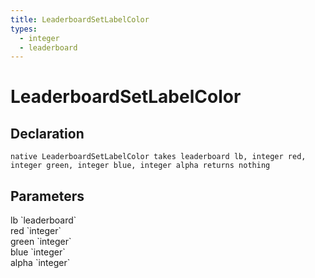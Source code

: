 ```yaml
---
title: LeaderboardSetLabelColor
types:
  - integer
  - leaderboard
---
```


# LeaderboardSetLabelColor

## Declaration

```
native LeaderboardSetLabelColor takes leaderboard lb, integer red, integer green, integer blue, integer alpha returns nothing
```

## Parameters
<dl>
  <dt>lb `leaderboard`</dt>
  <dd></dd>

  <dt>red `integer`</dt>
  <dd></dd>

  <dt>green `integer`</dt>
  <dd></dd>

  <dt>blue `integer`</dt>
  <dd></dd>

  <dt>alpha `integer`</dt>
  <dd></dd>
</dl>